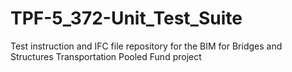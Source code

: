 # TPF-5_372-Unit_Test_Suite
Test instruction and IFC file repository for the BIM for Bridges and Structures Transportation Pooled Fund project
